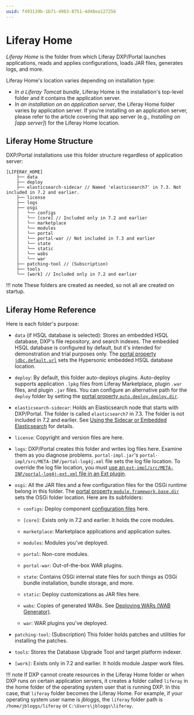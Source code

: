 ```yaml
---
uuid: f493139b-1b71-4983-8751-4d48ea127256
---
```

# Liferay Home

*Liferay Home* is the folder from which Liferay DXP/Portal launches applications, reads and applies configurations, loads JAR files, generates logs, and more.

Liferay Home's location varies depending on installation type:

- *In a Liferay Tomcat bundle*, Liferay Home is the installation's top-level folder and it contains the application server.
- *In an installation on an application server*, the Liferay Home folder varies by application server. If you're installing on an application server, please refer to the article covering that app server (e.g., *Installing on [app server]*) for the Liferay Home location.

## Liferay Home Structure

DXP/Portal installations use this folder structure regardless of application server:

```
[LIFERAY_HOME]
    ├── data
    ├── deploy
    ├── elasticsearch-sidecar // Named 'elasticsearch7' in 7.3. Not included in 7.2 and earlier.
    ├── license
    ├── logs
    ├── osgi
    │   └── configs
    │   └── [core] // Included only in 7.2 and earlier
    │   └── marketplace
    │   └── modules
    │   └── portal
    │   └── portal-war // Not included in 7.3 and earlier
    │   └── state
    │   └── static
    │   └── wabs
    │   └── war
    ├── patching-tool // (Subscription)
    ├── tools
    └── [work] // Included only in 7.2 and earlier
```

!!! note
    These folders are created as needed, so not all are created on startup.

## Liferay Home Reference

Here is each folder's purpose:

- `data` (if HSQL database is selected): Stores an embedded HSQL database, DXP's file repository, and search indexes. The embedded HSQL database is configured by default, but it's intended for demonstration and trial purposes only. The [portal property `jdbc.default.url`](https://learn.liferay.com/reference/latest/en/dxp/propertiesdoc/portal.properties.html#JDBC) sets the Hypersonic embedded HSQL database location.

- `deploy`: By default, this folder auto-deploys plugins. Auto-deploy supports application `.lpkg` files from Liferay Marketplace, plugin `.war` files, and plugin `.jar` files. You can configure an alternative path for the `deploy` folder by setting the [portal property `auto.deploy.deploy.dir`](https://learn.liferay.com/reference/latest/en/dxp/propertiesdoc/portal.properties.html#Auto%20Deploy).

- `elasticsearch-sidecar`: Holds an Elasticsearch node that starts with DXP/Portal. The folder is called `elasticsearch7` in 7.3. The folder is not included in 7.2 and earlier. See [Using the Sidecar or Embedded Elasticsearch](../../using-search/installing-and-upgrading-a-search-engine/elasticsearch/using-the-sidecar-or-embedded-elasticsearch.md) for details.

- `license`: Copyright and version files are here.

- `logs`: DXP/Portal creates this folder and writes log files here. Examine them as you diagnose problems. `portal-impl.jar`'s `portal-impl/src/META-INF/portal-log4j.xml` file sets the log file location. To override the log file location, you must [use an `ext-impl/src/META-INF/portal-log4j-ext.xml` file in an Ext plugin](https://help.liferay.com/hc/articles/360029030791-Customizing-Core-Functionality-with-Ext).

- `osgi`: All the JAR files and a few configuration files for the OSGi runtime belong in this folder. The [portal property `module.framework.base.dir`](https://learn.liferay.com/reference/latest/en/dxp/propertiesdoc/portal.properties.html#Module%20Framework) sets the OSGi folder location. Here are its subfolders:

  - `configs`: Deploy component [configuration files](../../system-administration/configuring-liferay/system-settings.md#exporting-and-deploying-configurations) here.

  - `[core]`: Exists only in 7.2 and earlier. It holds the core modules.

  - `marketplace`: Marketplace applications and application suites.

  - `modules`: Modules you've deployed.

  - `portal`: Non-core modules.

  - `portal-war`: Out-of-the-box WAR plugins.

  - `state`: Contains OSGi internal state files for such things as OSGi bundle installation, bundle storage, and more.

  - `static`: Deploy customizations as JAR files here.

  - `wabs`: Copies of generated WABs. See [Deploying WARs (WAB Generator)](../../liferay-development/reference/deploying-wars-wab-generator.md).

  - `war`: WAR plugins you've deployed.

- `patching-tool`: (Subscription) This folder holds patches and utilities for installing the patches.

- `tools`: Stores the Database Upgrade Tool and target platform indexer.

- `[work]`: Exists only in 7.2 and earlier. It holds module Jasper work files.

!!! note
    If DXP cannot create resources in the Liferay Home folder or when DXP runs on certain application servers, it creates a folder called `liferay` in the home folder of the operating system user that is running DXP. In this case, that `liferay` folder becomes the Liferay Home. For example, if your operating system user name is *jbloggs*, the `liferay` folder path is `/home/jbloggs/liferay` or `C:\Users\jbloggs\liferay`.